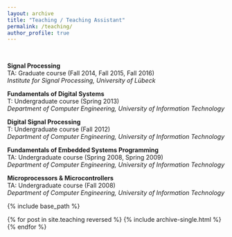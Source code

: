 ```yaml
---
layout: archive
title: "Teaching / Teaching Assistant"
permalink: /teaching/
author_profile: true
---
```

<br/>

**Signal Processing**<br/>TA: Graduate course (Fall 2014, Fall 2015, Fall 2016)<br/>*Institute for Signal Processing, University of Lübeck*

**Fundamentals of Digital Systems**<br/>T: Undergraduate course (Spring 2013)<br/>*Department of Computer Engineering, University of Information Technology*

**Digital Signal Processing**<br/>T: Undergraduate course (Fall 2012)<br/>*Department of Computer Engineering, University of Information Technology*

**Fundamentals of Embedded Systems Programming**<br/>TA: Undergraduate course (Spring 2008, Spring 2009)<br/>*Department of Computer Engineering, University of Information Technology*

**Microprocessors & Microcontrollers**<br/>TA: Undergraduate course (Fall 2008)<br/>*Department of Computer Engineering, University of Information Technology*


{% include base_path %}

{% for post in site.teaching reversed %}
  {% include archive-single.html %}
{% endfor %}
